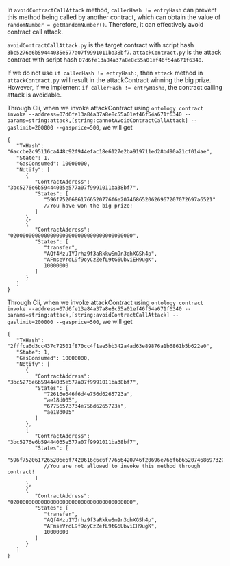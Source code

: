 In ```avoidContractCallAttack``` method, ```callerHash != entryHash``` can prevent this 
method being called by another contract, which can obtain the value of ```randomNumber = getRandomNumber()```.
Therefore, it can effectively avoid contract call attack.

```avoidContractCallAttack.py``` is the target contract with script hash ```3bc5276e6b59444035e577a07f9991011ba38bf7```.
```attackContract.py``` is the attack contract with script hash ```07d6fe13a84a37a8e8c55a01ef46f54a671f6340```.

If we do not use ```if callerHash != entryHash:```, then ```attack``` method in ```attackContract.py```
 will result in the attackContract winning the big prize.
However, if we implement ```if callerHash != entryHash:```, the contract calling attack is avoidable.



Through Cli, when we invoke attackContract using ```ontology contract invoke --address=07d6fe13a84a37a8e8c55a01ef46f54a671f6340 --params=string:attack,[string:cannotAvoidContractCallAttack] --gaslimit=200000 --gasprice=500```,
we will get 
```angular2html
{
   "TxHash": "6accbe2c95116ca448c92f944efac18e6127e2ba919711ed28bd90a21cf014ae",
   "State": 1,
   "GasConsumed": 10000000,
   "Notify": [
      {
         "ContractAddress": "3bc5276e6b59444035e577a07f9991011ba38bf7",
         "States": [
            "596f75206861766520776f6e2074686520626967207072697a6521"
            //You have won the big prize!
         ]
      },
      {
         "ContractAddress": "0200000000000000000000000000000000000000",
         "States": [
            "transfer",
            "AQf4Mzu1YJrhz9f3aRkkwSm9n3qhXGSh4p",
            "AFmseVrdL9f9oyCzZefL9tG6UbviEH9ugK",
            10000000
         ]
      }
   ]
}
```



Through Cli, when we invoke attackContract using ```ontology contract invoke --address=07d6fe13a84a37a8e8c55a01ef46f54a671f6340 --params=string:attack,[string:avoidContractCallAttack] --gaslimit=200000 --gasprice=500```,
we will get 
```angular2html
{
   "TxHash": "2fffca6d3cc437c72501f870cc4f1ae5bb342a4ad63e89876a1b6861b5b622e0",
   "State": 1,
   "GasConsumed": 10000000,
   "Notify": [
      {
         "ContractAddress": "3bc5276e6b59444035e577a07f9991011ba38bf7",
         "States": [
            "72616e646f6d4e756d6265723a",
            "ae18d005",
            "67756573734e756d6265723a",
            "ae18d005"
         ]
      },
      {
         "ContractAddress": "3bc5276e6b59444035e577a07f9991011ba38bf7",
         "States": [
            "596f7520617265206e6f7420616c6c6f77656420746f20696e766f6b652074686973206d6574686f64207468726f75676820636f6e747261637421"
            //You are not allowed to invoke this method through contract!
         ]
      },
      {
         "ContractAddress": "0200000000000000000000000000000000000000",
         "States": [
            "transfer",
            "AQf4Mzu1YJrhz9f3aRkkwSm9n3qhXGSh4p",
            "AFmseVrdL9f9oyCzZefL9tG6UbviEH9ugK",
            10000000
         ]
      }
   ]
}
```